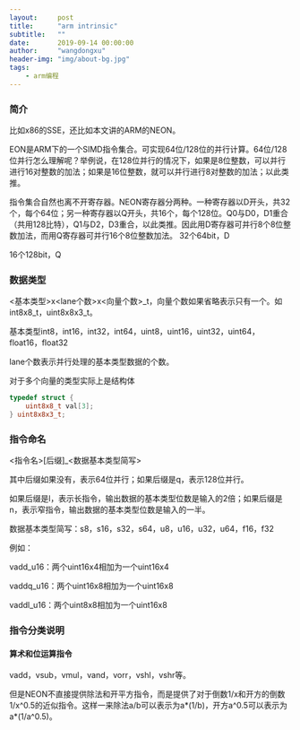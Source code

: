 ```yaml
---
layout:     post
title:      "arm intrinsic"
subtitle:   ""
date:       2019-09-14 00:00:00
author:     "wangdongxu"
header-img: "img/about-bg.jpg"
tags:
    - arm编程
---
```


### 简介

比如x86的SSE，还比如本文讲的ARM的NEON。



EON是ARM下的一个SIMD指令集合。可实现64位/128位的并行计算。64位/128位并行怎么理解呢？举例说，在128位并行的情况下，如果是8位整数，可以并行进行16对整数的加法；如果是16位整数，就可以并行进行8对整数的加法；以此类推。

指令集合自然也离不开寄存器。NEON寄存器分两种。一种寄存器以D开头，共32个，每个64位；另一种寄存器以Q开头，共16个，每个128位。Q0与D0，D1重合（共用128比特），Q1与D2，D3重合，以此类推。因此用D寄存器可并行8个8位整数加法，而用Q寄存器可并行16个8位整数加法。
32个64bit，D

16个128bit，Q

### 数据类型

<基本类型>x<lane个数>x<向量个数>_t，向量个数如果省略表示只有一个。如int8x8_t，uint8x8x3_t。

基本类型int8，int16，int32，int64，uint8，uint16，uint32，uint64，float16，float32

lane个数表示并行处理的基本类型数据的个数。

对于多个向量的类型实际上是结构体

```c++
typedef struct {
    uint8x8_t val[3];
} uint8x8x3_t;
```

### 指令命名

<指令名>[后缀]_<数据基本类型简写>

其中后缀如果没有，表示64位并行；如果后缀是q，表示128位并行。

如果后缀是l，表示长指令，输出数据的基本类型位数是输入的2倍；如果后缀是n，表示窄指令，输出数据的基本类型位数是输入的一半。

数据基本类型简写：s8，s16，s32，s64，u8，u16，u32，u64，f16，f32

例如：

vadd_u16：两个uint16x4相加为一个uint16x4

vaddq_u16：两个uint16x8相加为一个uint16x8

vaddl_u16：两个uint8x8相加为一个uint16x8

### 指令分类说明

#### 算术和位运算指令

vadd，vsub，vmul，vand，vorr，vshl，vshr等。

但是NEON不直接提供除法和开平方指令，而是提供了对于倒数1/x和开方的倒数1/x^0.5的近似指令。这样一来除法a/b可以表示为a*(1/b)，开方a^0.5可以表示为a*(1/a^0.5)。

